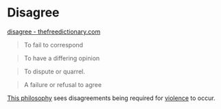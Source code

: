 # Disagree

<a href="http://www.thefreedictionary.com/disagree" target="_blank">disagree - thefreedictionary.com</a>

> To fail to correspond

> To have a differing opinion

> To dispute or quarrel.

> A failure or refusal to agree

[This philosophy](./this-philosophy.md) sees disagreements being required for [violence](./violence.md) to occur.
